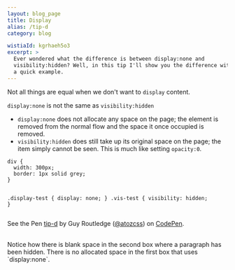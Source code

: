 ```yaml
---
layout: blog_page
title: Display
alias: /tip-d
category: blog

wistiaId: kgrhaeh5o3
excerpt: >
  Ever wondered what the difference is between display:none and
  visibility:hidden? Well, in this tip I'll show you the difference with
  a quick example.
---
```


Not all things are equal when we don't want to `display` content.

`display:none` is not the same as `visibility:hidden`

* `display:none` does not allocate any space on the page; the element is removed from the normal flow and the space it once occupied is removed.
* `visibility:hidden` does still take up its original space on the page; the item simply cannot be seen. This is much like setting `opacity:0`.


<div data-height="268" data-theme-id="17492" data-slug-hash="XboRoE" data-default-tab="css" data-user="atozcss" class='codepen'><pre><code>div {
  width: 300px;
  border: 1px solid grey;
}

.display-test {
  display: none;
}
.vis-test {
  visibility: hidden;
}</code></pre>
<p>See the Pen <a href='http://codepen.io/atozcss/pen/XboRoE/'>tip-d</a> by Guy Routledge (<a href='http://codepen.io/atozcss'>@atozcss</a>) on <a href='http://codepen.io'>CodePen</a>.</p>
</div><script async src="//assets.codepen.io/assets/embed/ei.js"></script>

<br>
Notice how there is blank space in the second box where a paragraph has been hidden. There is no allocated space in the first box that uses `display:none`.
